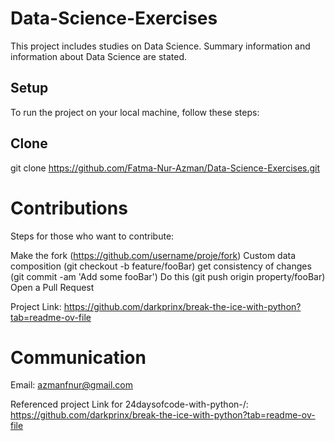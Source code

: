 # Data-Science-Exercises

This project includes studies on Data Science. Summary information and information about Data Science are stated.

## Setup

To run the project on your local machine, follow these steps:

## Clone

git clone https://github.com/Fatma-Nur-Azman/Data-Science-Exercises.git

# Contributions
Steps for those who want to contribute:

Make the fork (https://github.com/username/proje/fork)
Custom data composition (git checkout -b feature/fooBar)
get consistency of changes (git commit -am 'Add some fooBar')
Do this (git push origin property/fooBar)
Open a Pull Request

Project Link: https://github.com/darkprinx/break-the-ice-with-python?tab=readme-ov-file

# Communication

Email: azmanfnur@gmail.com

Referenced project Link for 24daysofcode-with-python-/: https://github.com/darkprinx/break-the-ice-with-python?tab=readme-ov-file
